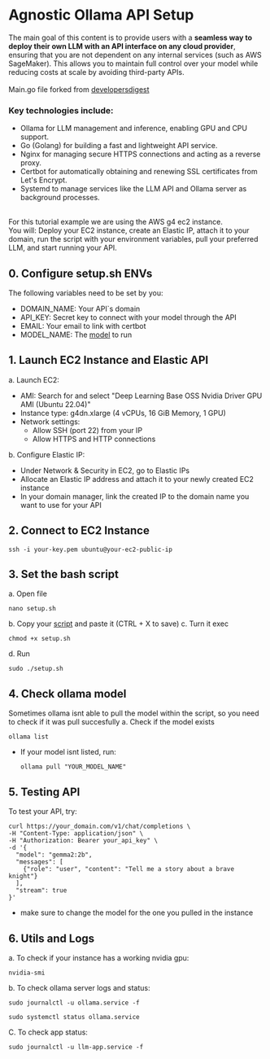 # Agnostic Ollama API Setup

The main goal of this content is to provide users with a **seamless way to deploy their own LLM with an API interface on any cloud provider**, ensuring that you are not dependent on any internal services (such as AWS SageMaker). This allows you to maintain full control over your model while reducing costs at scale by avoiding third-party APIs.
</br>
</br>
Main.go file forked from [developersdigest](https://github.com/developersdigest/aws-ec2-cuda-ollama)
</br>
### Key technologies include:
- Ollama for LLM management and inference, enabling GPU and CPU support.
- Go (Golang) for building a fast and lightweight API service.
- Nginx for managing secure HTTPS connections and acting as a reverse proxy.
- Certbot for automatically obtaining and renewing SSL certificates from Let's Encrypt.
- Systemd to manage services like the LLM API and Ollama server as background processes.
</br>
For this tutorial example we are using the AWS g4 ec2 instance.
</br>
You will: Deploy your EC2 instance, create an Elastic IP, attach it to your domain, run the script with your environment variables, pull your preferred LLM, and start running your API.

## 0. Configure setup.sh ENVs

The following variables need to be set by you:
   - DOMAIN_NAME: Your API`s domain
   - API_KEY: Secret key to connect with your model through the API
   - EMAIL: Your email to link with certbot
   - MODEL_NAME: The [model](https://ollama.com/library) to run

## 1. Launch EC2 Instance and Elastic API

a. Launch EC2:
- AMI: Search for and select "Deep Learning Base OSS Nvidia Driver GPU AMI (Ubuntu 22.04)"
- Instance type: g4dn.xlarge (4 vCPUs, 16 GiB Memory, 1 GPU)
- Network settings:
   - Allow SSH (port 22) from your IP
   - Allow HTTPS and HTTP connections

b. Configure Elastic IP:
- Under Network & Security in EC2, go to Elastic IPs
- Allocate an Elastic IP address and attach it to your newly created EC2 instance
- In your domain manager, link the created IP to the domain name you want to use for your API
  
## 2. Connect to EC2 Instance

```
ssh -i your-key.pem ubuntu@your-ec2-public-ip
```

## 3. Set the bash script
a. Open file
```
nano setup.sh
```
b. Copy your [script](https://github.com/bruno353/agnostic-llm-api/blob/main/setup.sh) and paste it (CTRL + X to save)
c. Turn it exec
```
chmod +x setup.sh
```
d. Run
```
sudo ./setup.sh
```
## 4. Check ollama model
Sometimes ollama isnt able to pull the model within the script, so you need to check if it was pull succesfully
a. Check if the model exists
```
ollama list
```
- If your model isnt listed, run:
   ```
   ollama pull "YOUR_MODEL_NAME"
   ```

## 5. Testing API

To test your API, try:
```
curl https://your_domain.com/v1/chat/completions \
-H "Content-Type: application/json" \
-H "Authorization: Bearer your_api_key" \
-d '{
  "model": "gemma2:2b",
  "messages": [
    {"role": "user", "content": "Tell me a story about a brave knight"}
  ],
  "stream": true
}'
```
- make sure to change the model for the one you pulled in the instance

## 6. Utils and Logs
a. To check if your instance has a working nvidia gpu:
   ```
   nvidia-smi
   ```
b. To check ollama server logs and status:
   ```
   sudo journalctl -u ollama.service -f
   ```
   ```
   sudo systemctl status ollama.service
   ```
C. To check app status:
   ```
   sudo journalctl -u llm-app.service -f
   ```
